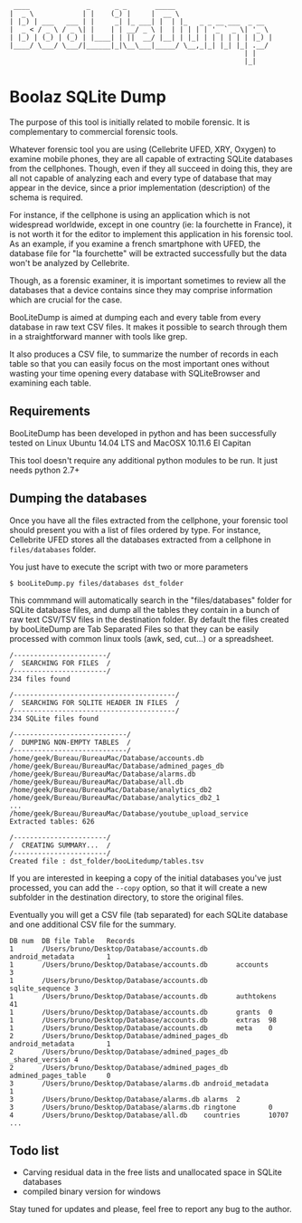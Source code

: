      ____              _      _ _       _____                        
    |  _ \            | |    (_) |     |  __ \                       
    | |_) | ___   ___ | |     _| |_ ___| |  | |_   _ _ __ ___  _ __  
    |  _ < / _ \ / _ \| |    | | __/ _ \ |  | | | | | '_ ` _ \| '_ \
    | |_) | (_) | (_) | |____| | ||  __/ |__| | |_| | | | | | | |_) |
    |____/ \___/ \___/|______|_|\__\___|_____/ \__,_|_| |_| |_| .__/
                                                              | |    
                                                              |_|    


Boolaz SQLite Dump
==================

The purpose of this tool is initially related to mobile forensic. It is complementary to commercial forensic tools.

Whatever forensic tool you are using (Cellebrite UFED, XRY, Oxygen) to examine mobile phones, they are all capable of extracting SQLite databases from the cellphones. Though, even if they all succeed in doing this, they are all not capable of analyzing each and every type of database that may appear in the device, since a prior implementation (description) of the schema is required.

For instance, if the cellphone is using an application which is not widespread worldwide, except in one country (ie: la fourchette in France), it is not worth it for the editor to implement this application in his forensic tool. As an example, if you examine a french smartphone with UFED, the database file for "la fourchette" will be extracted successfully but the data won't be analyzed by Cellebrite.

Though, as a forensic examiner, it is important sometimes to review all the databases that a device contains since they may comprise information which are crucial for the case.

BooLiteDump is aimed at dumping each and every table from every database in raw text CSV files. It makes it possible to search through them in a straightforward manner with tools like grep.

It also produces a CSV file, to summarize the number of records in each table so that you can easily focus on the most important ones without wasting your time opening every database with SQLiteBrowser and examining each table.

Requirements
------------

BooLiteDump has been developed in python and has been successfully tested on Linux Ubuntu 14.04 LTS and MacOSX 10.11.6 El Capitan

This tool doesn't require any additional python modules to be run. It just needs python 2.7+

Dumping the databases
---------------------

Once you have all the files extracted from the cellphone, your forensic tool should present you with a list of files ordered by type. For instance, Cellebrite UFED stores all the databases extracted from a cellphone in ``files/databases`` folder.

You just have to execute the script with two or more parameters

    $ booLiteDump.py files/databases dst_folder

This commmand will automatically search in the "files/databases" folder for SQLite database files, and dump all the tables they contain in a bunch of raw text CSV/TSV files in the destination folder. By default the files created by booLiteDump are Tab Separated Files so that they can be easily processed with common linux tools (awk, sed, cut...) or a spreadsheet.

    /-----------------------/
    /  SEARCHING FOR FILES  /
    /-----------------------/
    234 files found

    /----------------------------------------/
    /  SEARCHING FOR SQLITE HEADER IN FILES  /
    /----------------------------------------/
    234 SQLite files found

    /----------------------------/
    /  DUMPING NON-EMPTY TABLES  /
    /----------------------------/
    /home/geek/Bureau/BureauMac/Database/accounts.db
    /home/geek/Bureau/BureauMac/Database/admined_pages_db
    /home/geek/Bureau/BureauMac/Database/alarms.db
    /home/geek/Bureau/BureauMac/Database/all.db
    /home/geek/Bureau/BureauMac/Database/analytics_db2
    /home/geek/Bureau/BureauMac/Database/analytics_db2_1
    ...
    /home/geek/Bureau/BureauMac/Database/youtube_upload_service
    Extracted tables: 626

    /-----------------------/
    /  CREATING SUMMARY...  /
    /-----------------------/
    Created file : dst_folder/booLitedump/tables.tsv

If you are interested in keeping a copy of the initial databases you've just processed, you can add the ``--copy`` option, so that it will create a new subfolder in the destination directory, to store the original files.

Eventually you will get a CSV file (tab separated) for each SQLite database and one additional CSV file for the summary.

    DB num  DB file Table   Records
    1       /Users/bruno/Desktop/Database/accounts.db       android_metadata        1
    1       /Users/bruno/Desktop/Database/accounts.db       accounts        3
    1       /Users/bruno/Desktop/Database/accounts.db       sqlite_sequence 3
    1       /Users/bruno/Desktop/Database/accounts.db       authtokens      41
    1       /Users/bruno/Desktop/Database/accounts.db       grants  0
    1       /Users/bruno/Desktop/Database/accounts.db       extras  98
    1       /Users/bruno/Desktop/Database/accounts.db       meta    0
    2       /Users/bruno/Desktop/Database/admined_pages_db  android_metadata        1
    2       /Users/bruno/Desktop/Database/admined_pages_db  _shared_version 4
    2       /Users/bruno/Desktop/Database/admined_pages_db  admined_pages_table     0
    3       /Users/bruno/Desktop/Database/alarms.db android_metadata        1
    3       /Users/bruno/Desktop/Database/alarms.db alarms  2
    3       /Users/bruno/Desktop/Database/alarms.db ringtone        0
    4       /Users/bruno/Desktop/Database/all.db    countries       10707
    ...

Todo list
---------
- Carving residual data in the free lists and unallocated space in SQLite databases
- compiled binary version for windows


Stay tuned for updates and please, feel free to report any bug to the author.
